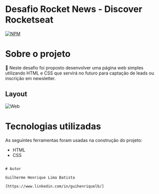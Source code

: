 # Desafio Rocket News - Discover Rocketseat

[![NPM](https://img.shields.io/npm/l/react)](https://github.com/guihenriquelb/social-tree-discover-rocketseat/blob/master/LICENSE) 

# Sobre o projeto

🚀 Neste desafio foi proposto desenvolver uma página web simples utilizando HTML e CSS que servirá no futuro para captação de leads ou inscrição em newsletter.

## Layout 
![Web](https://i.imgur.com/IxBj6Di.png)

# Tecnologias utilizadas

As seguintes ferramentas foram usadas na construção do projeto:

- HTML
- CSS

```

# Autor

Guilherme Henrique Lima Batista

[https://www.linkedin.com/in/guihenriquelb/]

